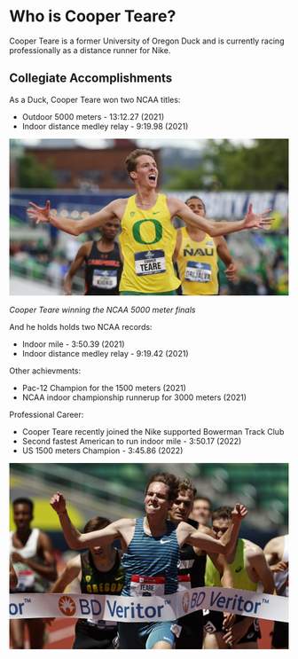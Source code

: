 # Who is Cooper Teare?

Cooper Teare is a former University of Oregon Duck and is currently racing professionally as a distance runner for Nike.

## Collegiate Accomplishments

As a Duck, Cooper Teare won two NCAA titles:
- Outdoor 5000 meters - 13:12.27 (2021)
- Indoor distance medley relay - 9:19.98 (2021)

![Cooper Teare winning the NCAA 5000 meter finals](2021_08_11_TF_NCAAs_2780EE.jpg)

_Cooper Teare winning the NCAA 5000 meter finals_

And he holds holds two NCAA records:
- Indoor mile - 3:50.39 (2021)
- Indoor distance medley relay - 9:19.42 (2021)

Other achievments:
- Pac-12 Champion for the 1500 meters (2021)
- NCAA indoor championship runnerup for 3000 meters (2021)

Professional Career:
- Cooper Teare recently joined the Nike supported Bowerman Track Club
- Second fastest American to run indoor mile - 3:50.17 (2022)
- US 1500 meters Champion - 3:45.86 (2022)

![Cooper Teare winning the US 1500 meter finals](cooper-teare-reacts-after-winning-the-mens-1500-meter-final-news-photo-1657811769.jpg)
